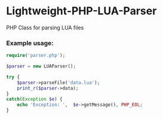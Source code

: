 Lightweight-PHP-LUA-Parser
===================

PHP Class for parsing LUA files

### Example usage: ###

```php
require('parser.php');

$parser = new LUAParser();

try {
	$parser->parseFile('data.lua');
	print_r($parser->data);
}
catch(Exception $e) {
    echo 'Exception: ',  $e->getMessage(), PHP_EOL;
}
```
